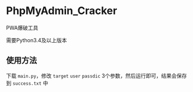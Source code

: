 # PhpMyAdmin_Cracker
PWA爆破工具

需要Python3.4及以上版本

## 使用方法

下载 `main.py`，修改 `target` `user` `passdic` 3个参数，然后运行即可，结果会保存到 `success.txt` 中
